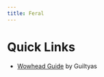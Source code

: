 ```yaml
---
title: Feral
---
```


Quick Links
===
 - [Wowhead Guide](https://www.wowhead.com/feral-druid-guide) by Guiltyas
